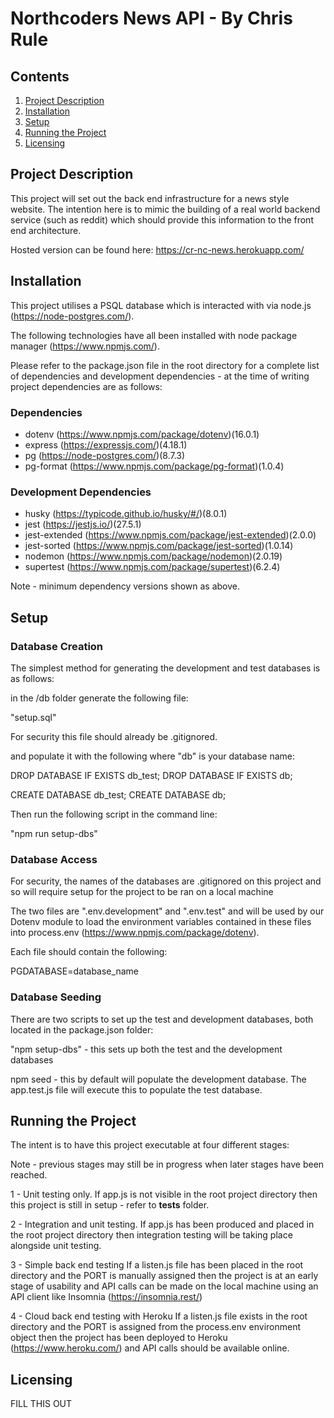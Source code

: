 # Northcoders News API - By Chris Rule

## Contents

1. [Project Description](#project-description)
2. [Installation](#installation)
3. [Setup](#setup)
4. [Running the Project](#running-the-project)
5. [Licensing](#licensing)

## Project Description

This project will set out the back end infrastructure for a news style website. The intention here is to mimic the building of a real world backend service (such as reddit) which should provide this information to the front end architecture.

Hosted version can be found here:
https://cr-nc-news.herokuapp.com/

## Installation

This project utilises a PSQL database which is interacted with via node.js (https://node-postgres.com/).

The following technologies have all been installed with node package manager (https://www.npmjs.com/).

Please refer to the package.json file in the root directory for a complete list of dependencies and development dependencies - at the time of writing project dependencies are as follows:

### Dependencies

- dotenv (https://www.npmjs.com/package/dotenv)(16.0.1)
- express (https://expressjs.com/)(4.18.1)
- pg (https://node-postgres.com/)(8.7.3)
- pg-format (https://www.npmjs.com/package/pg-format)(1.0.4)

### Development Dependencies

- husky (https://typicode.github.io/husky/#/)(8.0.1)
- jest (https://jestjs.io/)(27.5.1)
- jest-extended (https://www.npmjs.com/package/jest-extended)(2.0.0)
- jest-sorted (https://www.npmjs.com/package/jest-sorted)(1.0.14)
- nodemon (https://www.npmjs.com/package/nodemon)(2.0.19)
- supertest (https://www.npmjs.com/package/supertest)(6.2.4)

Note - minimum dependency versions shown as above.

## Setup

### Database Creation

The simplest method for generating the development and test databases is as follows:

in the /db folder generate the following file:

"setup.sql"

For security this file should already be .gitignored.

and populate it with the following where "db" is your database name:

DROP DATABASE IF EXISTS db_test;
DROP DATABASE IF EXISTS db;

CREATE DATABASE db_test;
CREATE DATABASE db;

Then run the following script in the command line:

"npm run setup-dbs"

### Database Access

For security, the names of the databases are .gitignored on this project and so will require setup for the project to be ran on a local machine

The two files are ".env.development" and ".env.test" and will be used by our Dotenv module to load the environment variables contained in these files into process.env (https://www.npmjs.com/package/dotenv).

Each file should contain the following:

PGDATABASE=database_name

### Database Seeding

There are two scripts to set up the test and development databases, both located in the package.json folder:

"npm setup-dbs" - this sets up both the test and the development databases

npm seed - this by default will populate the development database. The app.test.js file will execute this to populate the test database.

## Running the Project

The intent is to have this project executable at four different stages:

Note - previous stages may still be in progress when later stages have been reached.

1 - Unit testing only.
If app.js is not visible in the root project directory then this project is still in setup - refer to **tests** folder.

2 - Integration and unit testing.
If app.js has been produced and placed in the root project directory then integration testing will be taking place alongside unit testing.

3 - Simple back end testing
If a listen.js file has been placed in the root directory and the PORT is manually assigned then the project is at an early stage of usability and API calls can be made on the local machine using an API client like Insomnia (https://insomnia.rest/)

4 - Cloud back end testing with Heroku
If a listen.js file exists in the root directory and the PORT is assigned from the process.env environment object then the project has been deployed to Heroku (https://www.heroku.com/) and API calls should be available online.

## Licensing

FILL THIS OUT
